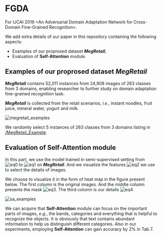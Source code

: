 # FGDA
<script type="text/javascript" src="http://cdn.mathjax.org/mathjax/latest/MathJax.js?config=default"></script>

For IJCAI 2019 &lt;An Adversarial Domain Adaptation Network for Cross-Domain Fine-Grained Recognition>.

We add extra details of our paper in this repository containing the following aspects:
+ Examples of our proprosed dataset ***MegRetail***,
+ Evaluation of **Self-Attention** module.

## Examples of our proprosed dataset ***MegRetail***

***MegRetail*** contains 52,011 instances from 24,908 images of 263 classes from 3 domains, enabling researcher to further study on domain adaptation fine-grained recognition task.

***MegRetail*** is collected from the retail scenarios, *i.e.,* instant noodles, fruit juice, mineral water, yogurt and milk.

![megretail_examples](https://github.com/Anonymous2019IJCAI/FGDA/blob/master/pics/our_examples.png?raw=true)

We randomly select 5 instances of 263 classes from 3 domains listing in [/MegRetail_Example](https://github.com/Anonymous2019IJCAI/FGDA/tree/master/MegRetail_Example).

## Evaluation of Self-Attention module

In this part, we use the model trained in semi-supervised setting from ![eq0](https://github.com/Anonymous2019IJCAI/FGDA/blob/master/pics/eq0.png?raw=true) to ![eq1](https://github.com/Anonymous2019IJCAI/FGDA/blob/master/pics/eq1.png?raw=true) on ***MegRetail***. And we visualize the features ![eq2](https://github.com/Anonymous2019IJCAI/FGDA/blob/master/pics/eq2.png?raw=true) we use to select the details of images.

We choose to visualize it in the form of heat map in the figure present below. The first column is the original images. And the middle column presents the mask ![eq3](https://github.com/Anonymous2019IJCAI/FGDA/blob/master/pics/eq3.png?raw=true).  The third column is our details ![eq4](https://github.com/Anonymous2019IJCAI/FGDA/blob/master/pics/eq4.png?raw=true).

![sa_examples](https://github.com/Anonymous2019IJCAI/FGDA/blob/master/pics/saansamples.png?raw=true)

We can acquire that **Self-Attention** module can focus on the important parts of images, *e.g.*, the bands, categories and everything that is helpful to recognize the objects. It is obviously that text contains abundant information to help us distinguish different categories. Also in our experiments, employing **Self-Attention** can gain accuracy by 2% in Tab.7.